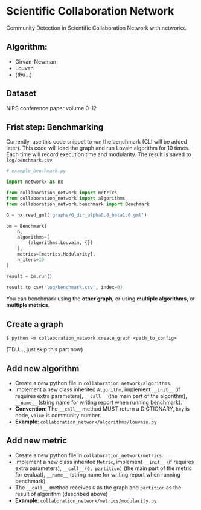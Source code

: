 # Scientific Collaboration Network
Community Detection in Scientific Collaboration Network with networkx.

## Algorithm:
- Girvan-Newman
- Louvan
- (tbu...)

## Dataset
NIPS conference paper volume 0-12 

## Frist step: Benchmarking
Currently, use this code snippet to run the benchmark (CLI will be added later). This code will load the graph and run Lovain algorithm for 10 times. Each time will record execution time and modularity. The result is saved to `log/benchmark.csv`

```python
# example_benchmark.py

import networkx as nx 

from collaboration_network import metrics
from collaboration_network import algorithms
from collaboration_network.benchmark import Benchmark

G = nx.read_gml('graphs/G_dir_alpha0.8_beta1.0.gml')

bm = Benchmark(
    G, 
    algorithms=[
        (algorithms.Louvain, {})
    ],
    metrics=[metrics.Modularity],
    n_iters=10
)

result = bm.run()

result.to_csv('log/benchmark.csv', index=0)
```

You can benchmark using the **other graph**, or using **multiple algorithms**, or **multiple metrics**. 

## Create a graph
```
$ python -m collaboration_network.create_graph <path_to_config>
```

(TBU..., just skip this part now)

## Add new algorithm
- Create a new python file in `collaboration_network/algorithms`.
- Implement a new class inherited `Algorithm`, implement `__init__` (if requires extra parameters), `__call__` (the main part of the algorithm), `__name__` (string name for writing report when running benchmark).
- **Convention**: The `__call__` method MUST return a DICTIONARY, `key` is node, `value` is community number. 
- **Example**: `collaboration_network/algorithms/louvain.py`

## Add new metric
- Create a new python file in `collaboration_network/metrics`.
- Implement a new class inherited `Metric`, implement `__init__` (if requires extra parameters), `__call__(G, partition)` (the main part of the metric for evaluat), `__name__` (string name for writing report when running benchmark).
- The `__call__` method receives `G` as the graph and `partition` as the result of algorithm (described above)
- **Example**: `collaboration_network/metrics/modularity.py`